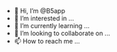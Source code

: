 - 👋 Hi, I’m @B5app
- 👀 I’m interested in ...
- 🌱 I’m currently learning ...
- 💞️ I’m looking to collaborate on ...
- 📫 How to reach me ...

<!---
B5app/B5app is a ✨ special ✨ repository because its `README.md` (this file) appears on your GitHub profile.
You can click the Preview link to take a look at your changes.
--->
